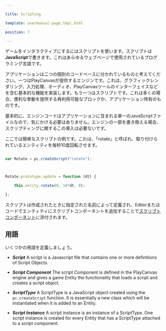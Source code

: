 ---
title: Scripting
template: usermanual-page.tmpl.html
position: 7
---

ゲームをインタラクティブにするにはスクリプトを使います。スクリプトは**JavaScript**で書きます。これはあらゆるウェブページで使用されているプログラミング言語です。

アプリケーションは二つの個別のコードベースに分かれているものと考えてください。一つはPlayCanvasが提供するエンジンです。これは、グラフィックレンダリング、入力処理、オーディオ、PlayCanvasツールのインターフェイスなどを含む基本的な機能を実装します。もう一つはスクリプトです。これは多くの場合、便利な挙動を提供する再利用可能なブロックか、アプリケーション特有のものです。

基本的に、エンジンコードはアプリケーションに含まれる単一のJavaScriptファイルなので、気にかける必要はありません。エンジンの一部を書き換える場合、スクリプティングに関するこの導入は必要ないです。

ここでは簡単なスクリプトの例です。これは、「rotate」と呼ばれ、取り付けられているエンティティを毎秒10度回転させます。

```javascript
var Rotate = pc.createScript("rotate");

Rotate.prototype.update = function (dt) {
    this.entity.rotate(0, 10*dt, 0);
};
```

スクリプトは作成されたときに指定された名前によって定義され、Editorまたはコードでエンティティにスクリプトコンポーネントを追加することで[スクリプトコンポーネント][1]に添付されます。

## 用語

いくつかの用語を定義しましょう。

* ***Script*** A script is a Javascript file that contains one or more definitions of Script Objects.
* ***Script Component*** The script Component is defined in the PlayCanvas engine and gives a game Entity the functionality that loads a script and creates a script object.
* ***ScriptType*** A ScriptType is a JavaScript object created using the `pc.createScript` function. It is essentially a new class which will be instantiated when it is added to an Entity.
* ***Script Instance*** A script instance is an instance of a ScriptType. One script instance is created for every Entity that has a ScriptType attached to a script component.

[1]: /user-manual/packs/components/script/

